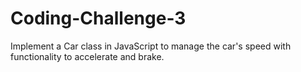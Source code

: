 # Coding-Challenge-3
 Implement a Car class in JavaScript to manage the car's speed with functionality to accelerate and brake.
